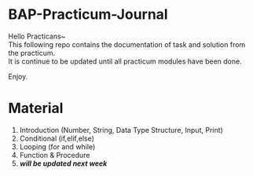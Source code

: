 # BAP-Practicum-Journal

Hello Practicans~  
This following repo contains the documentation of task and solution from the practicum.  
It is continue to be updated until all practicum modules have been done.  

Enjoy.

# Material

1. Introduction (Number, String, Data Type Structure, Input, Print)
2. Conditional (if,elif,else)
3. Looping (for and while)
4. Function & Procedure
5. *****will be updated next week*****
